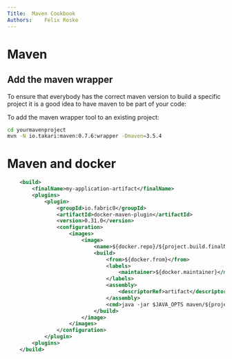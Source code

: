 ```yaml
---
Title:	Maven Cookbook
Authors:	Felix Roske
---
```


# Maven 

## Add the maven wrapper

To ensure that everybody has the correct maven version to build a specific project it is a good idea to have maven to be part of your code:

To add the maven wrapper tool to an existing project:

```bash
cd yourmavenproject
mvn -N io.takari:maven:0.7.6:wrapper -Dmaven=3.5.4
```

# Maven and docker

```xml
    <build>
        <finalName>my-application-artifact</finalName>
        <plugins>
            <plugin>
                <groupId>io.fabric8</groupId>
                <artifactId>docker-maven-plugin</artifactId>
                <version>0.31.0</version>
                <configuration>
                    <images>
                        <image>
                            <name>${docker.repo}/${project.build.finalName}:${cdp-build-version}</name>
                            <build>
                                <from>${docker.from}</from>
                                <labels>
                                    <maintainer>${docker.maintainer}</maintainer>
                                </labels>
                                <assembly>
                                    <descriptorRef>artifact</descriptorRef>
                                </assembly>
                                <cmd>java -jar $JAVA_OPTS maven/${project.build.finalName}.jar</cmd>
                            </build>
                        </image>
                    </images>
                </configuration>
            </plugin>
        <plugins>
    </build>
```
